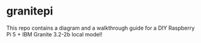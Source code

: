 # granitepi
This repo contains a diagram and a walkthrough guide for a DIY Raspberry Pi 5 + IBM Granite 3.2-2b local model!

